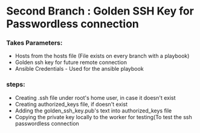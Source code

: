 # Second Branch : Golden SSH Key for Passwordless connection
### Takes Parameters:
- Hosts from the hosts file (File exists on every branch with a playbook)
- Golden ssh key for future remote connection
- Ansible Credentials - Used for the ansible playbook
### steps:
- Creating .ssh file under root's home user, in case it doesn't exist
- Creating authorized_keys file, if doesn't exist
- Adding the golden_ssh_key.pub's text into authorized_keys file
- Copying the private key locally to the worker for testing(To test the ssh passwordless connection
